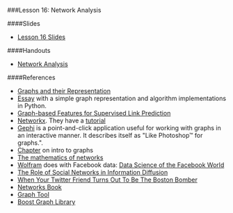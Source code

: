 ###Lesson 16: Network Analysis

####Slides
- [ Lesson 16 Slides ](lec16.pdf)

####Handouts
- [Network Analysis](https://github.com/pburkard88/DS_BOS_07/blob/master/Notebooks/16_Networks.ipynb)

####References  
 * [Graphs and their Representation](http://www.stoimen.com/blog/2012/08/31/computer-algorithms-graphs-and-their-representation/)  
 * [Essay](https://www.python.org/doc/essays/graphs/) with a simple graph representation and algorithm implementations in Python.  
 * [Graph-based Features for Supervised Link Prediction](http://www.kaggle.com/blobs/download/forum-message-attachment-files/183/supervised_link_prediction.pdf)  
 * [Networkx](http://networkx.github.io/). They have a [tutorial](networkx.github.io/documentation/latest/tutorial/)
 * [Gephi](https://gephi.org/) is a point-and-click application useful for working with graphs in an interactive manner. It describes itself as "Like Photoshop™ for graphs.".
 * [Chapter](http://www.mhhe.com/math/ltbmath/bennett_nelson/conceptual/netgraphs/graphs.htm) on intro to graphs  
 * [The mathematics of networks](http://www-personal.umich.edu/~mejn/papers/palgrave.pdf)  
 * [Wolfram](http://www.wolframalpha.com/facebook/) does with Facebook data: [Data Science of the Facebook World](http://blog.stephenwolfram.com/2013/04/data-science-of-the-facebook-world/)  
 * [The Role of Social Networks in Information Diffusion](http://arxiv.org/abs/1201.4145)  
 * [When Your Twitter Friend Turns Out To Be The Boston Bomber](http://digg.com/originals/dzhokhar-tsarnaev-twitter-map)  
 * [Networks Book](http://www.cs.cornell.edu/home/kleinber/networks-book/)
 * [Graph Tool](http://graph-tool.skewed.de/)  
 * [Boost Graph Library](http://www.boost.org/doc/libs/1_55_0/libs/graph/doc/table_of_contents.html)  